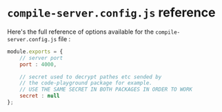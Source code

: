 # ```compile-server.config.js``` reference

Here's the full reference of options available for the ```compile-server.config.js``` file :

```js
module.exports = {
	// server port
	port : 4000,

	// secret used to decrypt pathes etc sended by
	// the code-playground package for example.
	// USE THE SAME SECRET IN BOTH PACKAGES IN ORDER TO WORK
	secret : null
};
```
